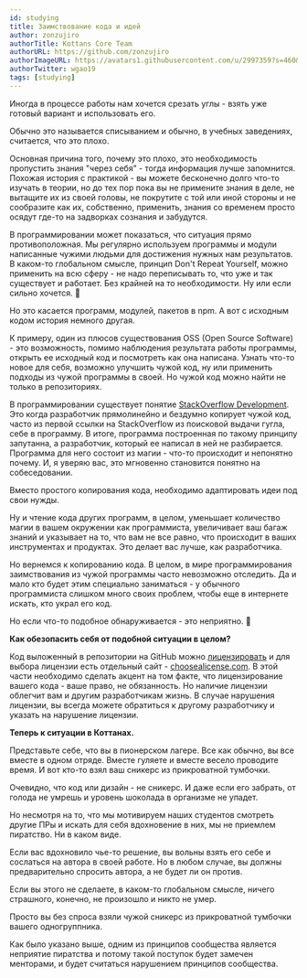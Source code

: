 ```yaml
---
id: studying
title: Заимствование кода и идей
author: zonzujiro
authorTitle: Kottans Core Team
authorURL: https://github.com/zonzujiro
authorImageURL: https://avatars1.githubusercontent.com/u/2997359?s=460&v=4
authorTwitter: wgao19
tags: [studying]
---
```


Иногда в процессе работы нам хочется срезать углы - взять уже готовый вариант и использовать его.

<!--truncate-->

Обычно это называется списыванием и обычно, в учебных заведениях, считается, что это плохо.

<!--truncate-->

Основная причина того, почему это плохо, это необходимость пропустить знания "через себя" - тогда информация лучше запомнится. Похожая история с практикой - вы можете бесконечно долго что-то изучать в теории, но до тех пор пока вы не примените знания в деле, не вытащите их из своей головы, не покрутите с той или иной стороны и не сообразите как их, собственно, применить, знания со временем просто осядут где-то на задворках сознания и забудутся.

<!--truncate-->

В программировании может показаться, что ситуация прямо противоположная. Мы регулярно используем программы и модули написанные чужими людьми для достижения нужных нам результатов. В каком-то глобальном смысле, принцип Don't Repeat Yourself, можно применить на всю сферу - не надо переписывать то, что уже и так существует и работает. Без крайней на то необходимости. Ну или если сильно хочется. 🙂 

<!--truncate-->

Но это касается программ, модулей, пакетов в npm. А вот с исходным кодом история немного другая. 

<!--truncate-->

К примеру, один из плюсов существования OSS (Open Source Software) - это возможность, помимо наблюдения результата работы программы, открыть ее исходный код и посмотреть как она написана. Узнать что-то новое для себя, возможно улучшить чужой код, ну или применить подходы из чужой программы в своей. Но чужой код можно найти не только в репозиториях.

<!--truncate-->

В программировании существует понятие [StackOverflow Development]([https://dzone.com/articles/stack-overflow-driven-development-sodd-its-really](https://dzone.com/articles/stack-overflow-driven-development-sodd-its-really)). Это когда разработчик прямолинейно и бездумно копирует чужой код, часто из первой ссылки на StackOverflow из поисковой выдачи гугла, себе в программу. В итоге, программа построенная по такому принципу запутанна, а разработчик, который ее написал в ней не разбирается. Программа для него состоит из магии - что-то происходит и непонятно почему. И, я уверяю вас, это мгновенно становится понятно на собеседовании.

<!--truncate-->

Вместо простого копирования кода, необходимо адаптировать идеи под свои нужды.

<!--truncate-->

Ну и чтение кода других программ, в целом, уменьшает количество магии в вашем окружении как программиста, увеличивает ваш багаж знаний и указывает на то, что вам не все равно, что происходит в ваших инструментах и продуктах. Это делает вас лучше, как разработчика.

<!--truncate-->

Но вернемся к копированию кода. В целом, в мире программирования заимствования из чужой программы часто невозможно отследить. Да и мало кто будет этим специально заниматься - у обычного программиста слишком много своих проблем, чтобы еще в интернете искать, кто украл его код.

<!--truncate-->

Но если что-то подобное обнаруживается - это неприятно. 🙂

<!--truncate-->

**Как обезопасить себя от подобной ситуации в целом?** 

<!--truncate-->

Код выложенный в репозитории на GitHub можно [лицензировать]([https://docs.github.com/en/github/building-a-strong-community/adding-a-license-to-a-repository](https://docs.github.com/en/github/building-a-strong-community/adding-a-license-to-a-repository)) и для выбора лицензии есть отдельный сайт - [choosealicense.com]([https://choosealicense.com/](https://choosealicense.com/)). В этой части необходимо сделать акцент на том факте, что лицензирование вашего кода - ваше право, не обязанность. Но наличие лицензии облегчит вам и другим разработчикам жизнь. В случае нарушения лицензии, вы всегда можете обратиться к другому разработчику и указать на нарушение лицензии.

<!--truncate-->

**Теперь к ситуации в Коттанах.**

<!--truncate-->

Представьте себе, что вы в пионерском лагере. Все как обычно, вы все вместе в одном отряде. Вместе гуляете и вместе весело проводите время. И вот кто-то взял ваш сникерс из прикроватной тумбочки.

<!--truncate-->

Очевидно, что код или дизайн - не сникерс. И даже если его забрать, от голода не умрешь и уровень шоколада в организме не упадет.

<!--truncate-->

Но несмотря на то, что мы мотивируем наших студентов смотреть другие ПРы и искать для себя вдохновение в них, мы не приемлем пиратство. Ни в каком виде.

<!--truncate-->

Если вас вдохновило чье-то решение, вы вольны взять его себе и сослаться на автора в своей работе. Но в любом случае, вы должны предварительно спросить автора, а не будет ли он против.

<!--truncate-->

Если вы этого не сделаете, в каком-то глобальном смысле, ничего страшного, конечно, не произошло и никто не умер. 

<!--truncate-->

Просто вы без спроса взяли чужой сникерс из прикроватной тумбочки вашего одногруппника. 

<!--truncate-->

Как было указано выше, одним из принципов сообщества является неприятие пиратства и потому такой поступок будет замечен менторами, и будет считаться нарушением принципов сообщества.
